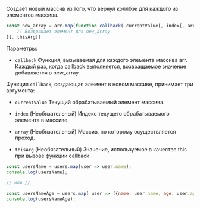 Создает новый массив из того, что вернул коллбэк для каждого из элементов массива.

```js
const new_array = arr.map(function callback( currentValue[, index[, array]]) {
    // Возвращает элемент для new_array
}[, thisArg])
```

Параметры:

- `callback`
	Функция, вызываемая для каждого элемента массива arr. Каждый раз, когда callback выполняется, возвращаемое значение добавляется в new_array.

Функция `callback`, создающая элемент в новом массиве, принимает три аргумента:

- `currentValue`
	Текущий обрабатываемый элемент массива.
	
- `index` (Необязательный)
	Индекс текущего обрабатываемого элемента в массиве.
	
- `array` (Необязательный)
	Массив, по которому осуществляется проход.

- `thisArg` (Необязательный)
	Значение, используемое в качестве this при вызове функции callback


```js
const usersName = users.map(user => user.name);
console.log(usersName);

// или //

const usersNameAge = users.map( user => ({name: user.name, age: user.age}) );
console.log(usersNameAge);
```
